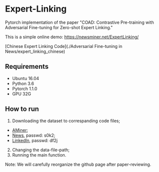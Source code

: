 # Expert-Linking
Pytorch implementation of the paper "COAD: Contrastive Pre-training with Adversarial Fine-tuning for Zero-shot Expert Linking."

This is a simple online demo: https://newsminer.net/ExpertLinking/

[Chinese Expert Linking Code](./Adversarial Fine-tuning in News/expert_linking_chinese)


## Requirements
- Ubuntu 16.04
- Python 3.6
- Pytorch 1.1.0
- GPU 32G

## How to run
1. Downloading the dataset to correspanding code files;
  * [AMiner](https://www.aminer.cn/billboard/whoiswho); 
  * [News](https://pan.baidu.com/s/1K1hIn52ArnvDvCh7A2Oocg), passwd: s0k2; 
  * [LinkedIn](https://pan.baidu.com/s/18YGSXwRXMbjX9lo9oSnBGQ), passwd: df2j
2. Changing the data-file-path;
3. Running the main function.


Note: We will carefully reorganize the github page after paper-reviewing.

